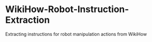 # WikiHow-Robot-Instruction-Extraction
Extracting instructions for robot manipulation actions from WikiHow
